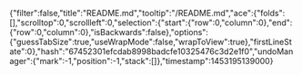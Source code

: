 {"filter":false,"title":"README.md","tooltip":"/README.md","ace":{"folds":[],"scrolltop":0,"scrollleft":0,"selection":{"start":{"row":0,"column":0},"end":{"row":0,"column":0},"isBackwards":false},"options":{"guessTabSize":true,"useWrapMode":false,"wrapToView":true},"firstLineState":0},"hash":"67452301efcdab8998badcfe10325476c3d2e1f0","undoManager":{"mark":-1,"position":-1,"stack":[]},"timestamp":1453195139000}